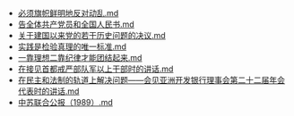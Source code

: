 - [必须旗帜鲜明地反对动乱.md](3000-自考\资料\KM01-中国近现代史纲要\05-中国近现代历史文献选集\1976-1989\必须旗帜鲜明地反对动乱.md)- [告全体共产党员和全国人民书.md](3000-自考\资料\KM01-中国近现代史纲要\05-中国近现代历史文献选集\1976-1989\告全体共产党员和全国人民书.md)- [关于建国以来党的若干历史问题的决议.md](3000-自考\资料\KM01-中国近现代史纲要\05-中国近现代历史文献选集\1976-1989\关于建国以来党的若干历史问题的决议.md)- [实践是检验真理的唯一标准.md](3000-自考\资料\KM01-中国近现代史纲要\05-中国近现代历史文献选集\1976-1989\实践是检验真理的唯一标准.md)- [一靠理想二靠纪律才能团结起来.md](3000-自考\资料\KM01-中国近现代史纲要\05-中国近现代历史文献选集\1976-1989\一靠理想二靠纪律才能团结起来.md)- [在接见首都戒严部队军以上干部时的讲话.md](3000-自考\资料\KM01-中国近现代史纲要\05-中国近现代历史文献选集\1976-1989\在接见首都戒严部队军以上干部时的讲话.md)- [在民主和法制的轨道上解决问题——会见亚洲开发银行理事会第二十二届年会代表时的讲话.md](3000-自考\资料\KM01-中国近现代史纲要\05-中国近现代历史文献选集\1976-1989\在民主和法制的轨道上解决问题——会见亚洲开发银行理事会第二十二届年会代表时的讲话.md)- [中苏联合公报（1989）.md](3000-自考\资料\KM01-中国近现代史纲要\05-中国近现代历史文献选集\1976-1989\中苏联合公报（1989）.md)